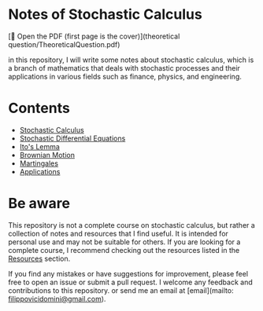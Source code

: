 # Notes of Stochastic Calculus

[📄 Open the PDF (first page is the cover)](theoretical question/TheoreticalQuestion.pdf)

in this repository, I will write some notes about stochastic calculus, which is a branch of mathematics that deals with stochastic processes and their applications in various fields such as finance, physics, and engineering.
# Contents
- [Stochastic Calculus](#stochastic-calculus)
- [Stochastic Differential Equations](#stochastic-differential-equations)
- [Ito's Lemma](#itos-lemma)
- [Brownian Motion](#brownian-motion)
- [Martingales](#martingales)
- [Applications](#applications)

# Be aware
This repository is not a complete course on stochastic calculus, but rather a collection of notes and resources that I find useful. It is intended for personal use and may not be suitable for others. If you are looking for a complete course, I recommend checking out the resources listed in the [Resources](#resources) section.

If you find any mistakes or have suggestions for improvement, please feel free to open an issue or submit a pull request. I welcome any feedback and contributions to this repository.
or send me an email at [email](mailto: filippovicidomini@gmail.com).